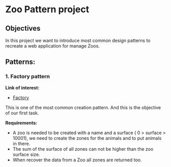 # Zoo Pattern project

## Objectives

In this project we want to introduce most common design patterns to recreate a web application for manage Zoos.

## Patterns:

### 1. Factory pattern

**Link of interest:**

- [Factory](https://www.tutorialspoint.com/design_pattern/factory_pattern.htm)

This is one of the most common creation pattern. And this is the objective of our first task.

**Requirements:**

- A zoo is needed to be created with a name and a surface ( 0 > surface > 10001), we need to create the zones for the
  animals and to put animals in there.
- The sum of the surface of all zones can not be higher than the zoo surface size.
- When recover the data from a Zoo all zones are returned too.
